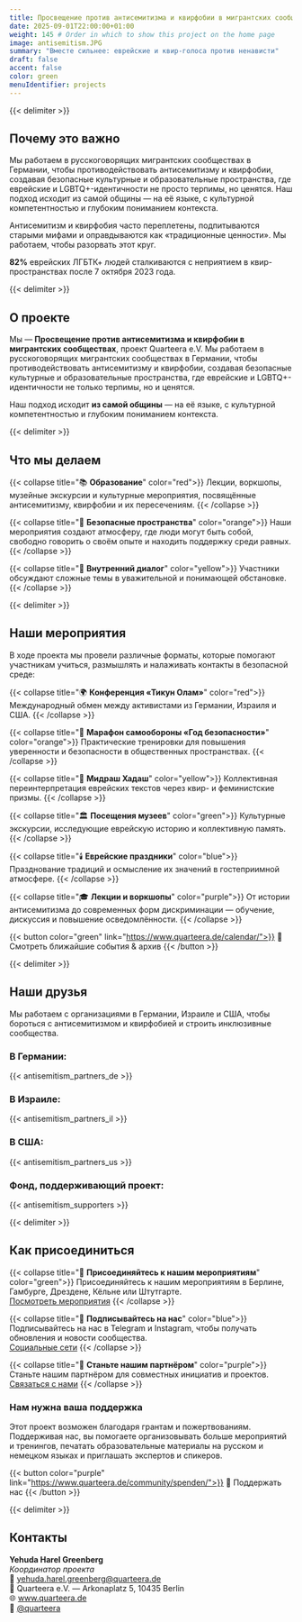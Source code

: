 ```yaml
---
title: Просвещение против антисемитизма и квирфобии в мигрантских сообществах
date: 2025-09-01T22:00:00+01:00
weight: 145 # Order in which to show this project on the home page
image: antisemitism.JPG
summary: "Вместе сильнее: еврейские и квир-голоса против ненависти"
draft: false
accent: false
color: green
menuIdentifier: projects
---
```


{{< delimiter >}}

## Почему это важно
Мы работаем в русскоговорящих мигрантских сообществах в Германии, чтобы противодействовать антисемитизму и квирфобии, создавая безопасные
культурные и образовательные пространства, где еврейские и LGBTQ+-идентичности не просто терпимы, но ценятся. Наш подход
исходит из самой общины — на её языке, с культурной компетентностью и глубоким пониманием контекста.

Антисемитизм и квирфобия часто переплетены, подпитываются старыми мифами и оправдываются как «традиционные ценности».
Мы работаем, чтобы разорвать этот круг.

**82%** еврейских ЛГБТК+ людей сталкиваются с неприятием в квир-пространствах после 7 октября 2023 года.

{{< delimiter >}}

## О проекте

Мы — **Просвещение против антисемитизма и квирфобии в мигрантских сообществах**, проект Quarteera e.V.
Мы работаем в русскоговорящих мигрантских сообществах в Германии, чтобы противодействовать антисемитизму и квирфобии,
создавая безопасные культурные и образовательные пространства, где еврейские и LGBTQ+-идентичности не только терпимы, но и ценятся.

Наш подход исходит **из самой общины** — на её языке, с культурной компетентностью и глубоким пониманием контекста.

{{< delimiter >}}

## Что мы делаем

{{< collapse title="📚  **Образование**" color="red">}}
Лекции, воркшопы, музейные экскурсии и культурные мероприятия, посвящённые антисемитизму, квирфобии и их пересечениям.
{{< /collapse >}}

{{< collapse title="💬  **Безопасные пространства**" color="orange">}}
Наши мероприятия создают атмосферу, где люди могут быть собой, свободно говорить о своём опыте и находить поддержку среди равных.
{{< /collapse >}}

{{< collapse title="🤝  **Внутренний диалог**" color="yellow">}}
Участники обсуждают сложные темы в уважительной и понимающей обстановке.
{{< /collapse >}}

{{< delimiter >}}

## Наши мероприятия
В ходе проекта мы провели различные форматы, которые помогают участникам учиться, размышлять и налаживать контакты в безопасной среде:

{{< collapse title="🌍 **Конференция «Тикун Олам»**" color="red">}}
Международный обмен между активистами из Германии, Израиля и США.
{{< /collapse >}}

{{< collapse title="🥋 **Марафон самообороны «Год безопасности»**" color="orange">}}
Практические тренировки для повышения уверенности и безопасности в общественных пространствах.
{{< /collapse >}}

{{< collapse title="📖 **Мидраш Хадаш**" color="yellow">}}
Коллективная переинтерпретация еврейских текстов через квир- и феминистские призмы.
{{< /collapse >}}

{{< collapse title="🏛️ **Посещения музеев**" color="green">}}
Культурные экскурсии, исследующие еврейскую историю и коллективную память.
{{< /collapse >}}

{{< collapse title="🕯️ **Еврейские праздники**" color="blue">}}
Празднование традиций и осмысление их значений в гостеприимной атмосфере.
{{< /collapse >}}

{{< collapse title="🎓 **Лекции и воркшопы**" color="purple">}}
От истории антисемитизма до современных форм дискриминации — обучение, дискуссия и повышение осведомлённости.
{{< /collapse >}}

{{< button color="green" link="https://www.quarteera.de/calendar/">}}
📅 Смотреть ближайшие события & архив
{{< /button >}}

{{< delimiter >}}

## Наши друзья
Мы работаем с организациями в Германии, Израиле и США, чтобы бороться с антисемитизмом и квирфобией и строить инклюзивные сообщества.

### В Германии:
{{< antisemitism_partners_de >}}
### В Израиле:
{{< antisemitism_partners_il >}}
### В США:
{{< antisemitism_partners_us >}}
### Фонд, поддерживающий проект:
{{< antisemitism_supporters >}}

{{< delimiter >}}

## Как присоединиться

{{< collapse title="🎯 **Присоединяйтесь к нашим мероприятиям**" color="green">}}
Присоединяйтесь к нашим мероприятиям в Берлине, Гамбурге, Дрездене, Кёльне или Штутгарте.\
[Посмотреть мероприятия](https://www.quarteera.de/calendar/)
{{< /collapse >}}

{{< collapse title="📱  **Подписывайтесь на нас**" color="blue">}}
Подписывайтесь на нас в Telegram и Instagram, чтобы получать обновления и новости сообщества.\
[Социальные сети](https://linktr.ee/quarteera)
{{< /collapse >}}

{{< collapse title="🤝  **Станьте нашим партнёром**" color="purple">}}
Станьте нашим партнёром для совместных инициатив и проектов.\
[Связаться с нами](https://linktr.ee/quarteera)
{{< /collapse >}}

### Нам нужна ваша поддержка
Этот проект возможен благодаря грантам и пожертвованиям. Поддерживая нас, вы помогаете организовывать больше мероприятий и тренингов,
печатать образовательные материалы на русском и немецком языках и приглашать экспертов и спикеров.

{{< button color="purple" link="https://www.quarteera.de/community/spenden/">}}
💛 Поддержать нас
{{< /button >}}

{{< delimiter >}}

## Контакты
**Yehuda Harel Greenberg** \
*Координатор проекта* \
📧 yehuda.harel.greenberg@quarteera.de \
📍 Quarteera e.V. — Arkonaplatz 5, 10435 Berlin \
🌐 www.quarteera.de \
📱 [@quarteera](https://instagram.com/quarteera)
